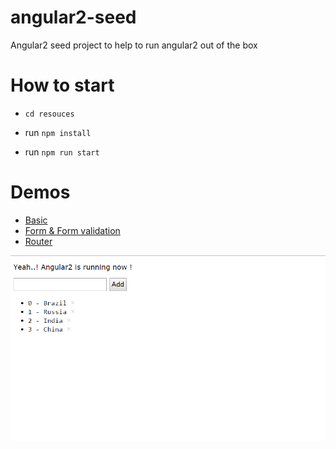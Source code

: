 # angular2-seed
Angular2 seed project to help to run angular2 out of the box


# How to start

- `cd resouces`

- run `npm install`

- run `npm run start`


# Demos

* [Basic](http://localhost:3000/src/app/index.html)
* [Form & Form validation](http://localhost:3000/src/app/form.html)
* [Router](http://localhost:3000/src/app/router.html)


![screenshoot](screenshot.png)


